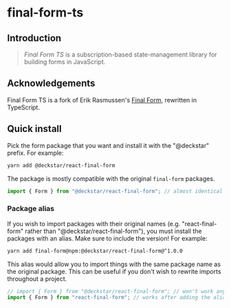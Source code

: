 # final-form-ts

## Introduction

> _Final Form TS_ is a subscription-based state-management library for building forms in JavaScript.

## Acknowledgements

Final Form TS is a fork of Erik Rasmussen's [Final Form](https://github.com/final-form/react-final-form), rewritten in TypeScript.

## Quick install

Pick the form package that you want and install it with the "@deckstar" prefix. For example:

```bash
yarn add @deckstar/react-final-form
```

The package is mostly compatible with the original `final-form` packages.

```ts
import { Form } from "@deckstar/react-final-form"; // almost identical to the original react-final-form
```

### Package alias

If you wish to import packages with their original names (e.g. "react-final-form" rather than "@deckstar/react-final-form"), you must install the packages with an alias. Make sure to include the version! For example:

```bash
yarn add final-form@npm:@deckstar/react-final-form@^1.0.0
```

This alias would allow you to import things with the same package name as the original package. This can be useful if you don't wish to rewrite imports throughout a project.

```ts
// import { Form } from "@deckstar/react-final-form"; // won't work anymore
import { Form } from "react-final-form"; // works after adding the alias!
```
